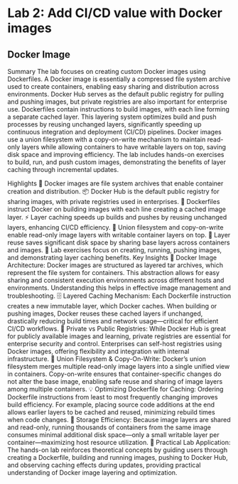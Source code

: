# Lab 2: Add CI/CD value with Docker images

## Docker Image
Summary
The lab focuses on creating custom Docker images using Dockerfiles. A Docker image is essentially a compressed file system archive used to create containers, enabling easy sharing and distribution across environments. Docker Hub serves as the default public registry for pulling and pushing images, but private registries are also important for enterprise use. Dockerfiles contain instructions to build images, with each line forming a separate cached layer. This layering system optimizes build and push processes by reusing unchanged layers, significantly speeding up continuous integration and deployment (CI/CD) pipelines. Docker images use a union filesystem with a copy-on-write mechanism to maintain read-only layers while allowing containers to have writable layers on top, saving disk space and improving efficiency. The lab includes hands-on exercises to build, run, and push custom images, demonstrating the benefits of layer caching through incremental updates.

Highlights
🐳 Docker images are file system archives that enable container creation and distribution.
📦 Docker Hub is the default public registry for sharing images, with private registries used in enterprises.
📝 Dockerfiles instruct Docker on building images with each line creating a cached image layer.
⚡ Layer caching speeds up builds and pushes by reusing unchanged layers, enhancing CI/CD efficiency.
🔄 Union filesystem and copy-on-write enable read-only image layers with writable container layers on top.
💾 Layer reuse saves significant disk space by sharing base layers across containers and images.
🚀 Lab exercises focus on creating, running, pushing images, and demonstrating layer caching benefits.
Key Insights
🐳 Docker Image Architecture: Docker images are structured as layered tar archives, which represent the file system for containers. This abstraction allows for easy sharing and consistent execution environments across different hosts and environments. Understanding this helps in effective image management and troubleshooting.
🗄️ Layered Caching Mechanism: Each Dockerfile instruction creates a new immutable layer, which Docker caches. When building or pushing images, Docker reuses these cached layers if unchanged, drastically reducing build times and network usage—critical for efficient CI/CD workflows.
🔐 Private vs Public Registries: While Docker Hub is great for publicly available images and learning, private registries are essential for enterprise security and control. Enterprises can self-host registries using Docker images, offering flexibility and integration with internal infrastructure.
📂 Union Filesystem & Copy-On-Write: Docker’s union filesystem merges multiple read-only image layers into a single unified view in containers. Copy-on-write ensures that container-specific changes do not alter the base image, enabling safe reuse and sharing of image layers among multiple containers.
💡 Optimizing Dockerfile for Caching: Ordering Dockerfile instructions from least to most frequently changing improves build efficiency. For example, placing source code additions at the end allows earlier layers to be cached and reused, minimizing rebuild times when code changes.
💾 Storage Efficiency: Because image layers are shared and read-only, running thousands of containers from the same image consumes minimal additional disk space—only a small writable layer per container—maximizing host resource utilization.
🚀 Practical Lab Application: The hands-on lab reinforces theoretical concepts by guiding users through creating a Dockerfile, building and running images, pushing to Docker Hub, and observing caching effects during updates, providing practical understanding of Docker image layering and optimization.

